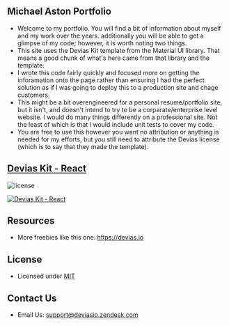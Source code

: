 ## Michael Aston Portfolio

- Welcome to my portfolio. You will find a bit of information about myself and my work over the years.
  additionally you will be able to get a glimpse of my code; however, it is worth noting two things.
- This site uses the Devias Kit template from the Material UI library. That means a good chunk of what's here
  came from that library and the template.
- I wrote this code fairly quickly and focused more on getting the inforamation onto the page
  rather than ensuring I had the perfect solution as if I was going to deploy this to a production site
  and chage customers.
- This might be a bit overengineered for a personal resume/portfolio site, but it
  isn't, and doesn't intend to try to be a corparate/enterprise level website. I would do
  many things differently on a professional site. Not the least of which is that I would
  include unit tests to cover my code.
- You are free to use this however you want no attribution or anything is needed
  for my efforts, but you still need to attribute the Devias license (which is
  to say that they made the template).

## [Devias Kit - React](https://material-kit-react.devias.io/)

![license](https://img.shields.io/badge/license-MIT-blue.svg)

[![Devias Kit - React](https://github.com/devias-io/material-kit-react/blob/main/public/assets/thumbnail.png)](https://material-kit-react.devias.io/)

## Resources

- More freebies like this one: https://devias.io

## License

- Licensed under [MIT](https://github.com/devias-io/material-kit-react/blob/main/LICENSE.md)

## Contact Us

- Email Us: support@deviasio.zendesk.com
